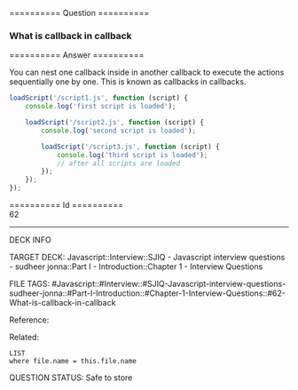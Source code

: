 ========== Question ==========  

### What is callback in callback  

========== Answer ==========  

You can nest one callback inside in another callback to execute the actions sequentially one by one. This is known as callbacks in callbacks.

```javascript
loadScript('/script1.js', function (script) {
    console.log('first script is loaded');

    loadScript('/script2.js', function (script) {
        console.log('second script is loaded');

        loadScript('/script3.js', function (script) {
            console.log('third script is loaded');
            // after all scripts are loaded
        });
    });
});
```

========== Id ==========  
62

---

DECK INFO

TARGET DECK: Javascript::Interview::SJIQ - Javascript interview questions - sudheer jonna::Part I - Introduction::Chapter 1 - Interview Questions

FILE TAGS: #Javascript::#Interview::#SJIQ-Javascript-interview-questions-sudheer-jonna::#Part-I-Introduction::#Chapter-1-Interview-Questions::#62-What-is-callback-in-callback

Reference:

Related:

```dataview
LIST
where file.name = this.file.name
```

QUESTION STATUS: Safe to store
